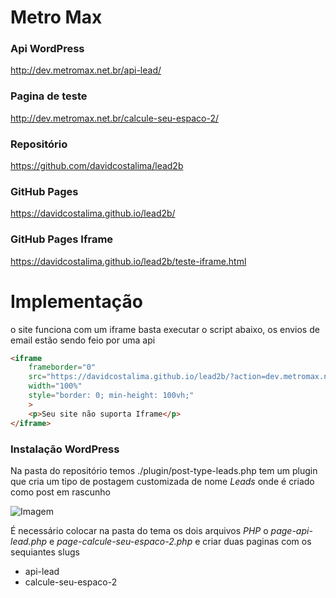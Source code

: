 # Metro Max

### Api WordPress
http://dev.metromax.net.br/api-lead/

### Pagina de teste
http://dev.metromax.net.br/calcule-seu-espaco-2/

### Repositório
https://github.com/davidcostalima/lead2b

### GitHub Pages
https://davidcostalima.github.io/lead2b/

### GitHub Pages Iframe
https://davidcostalima.github.io/lead2b/teste-iframe.html

# Implementação

o site funciona com um iframe basta executar o script abaixo, os envios de email estão sendo feio por uma api

~~~html
<iframe 
    frameborder="0" 
    src="https://davidcostalima.github.io/lead2b/?action=dev.metromax.net.br/api-lead&api_key=API_KEY" 
    width="100%" 
    style="border: 0; min-height: 100vh;"
    >
    <p>Seu site não suporta Iframe</p>
</iframe>
~~~

### Instalação WordPress 
Na pasta do repositório temos ./plugin/post-type-leads.php tem um plugin que cria
um tipo de postagem customizada de nome *Leads* onde é criado como post em rascunho

![Imagem](https://i.imgur.com/d7KAGRN.png)

É necessário colocar na pasta do tema os dois arquivos *PHP* o *page-api-lead.php* e *page-calcule-seu-espaco-2.php* e criar duas paginas com os sequiantes slugs

- api-lead
- calcule-seu-espaco-2